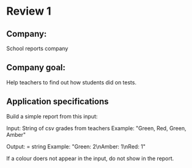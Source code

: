 # Review 1

## Company:
School reports company

## Company goal:
Help teachers to find out how students did on tests.

## Application specifications
Build a simple report from this input:

Input:
String of csv grades from teachers
Example:
"Green, Red, Green, Amber"

Output:
= string
Example:
"Green: 2\nAmber: 1\nRed: 1"

If a colour doers not appear in the input, do not show in the report.

